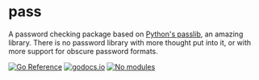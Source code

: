 # pass
A password checking package based on [Python's passlib](https://pypi.org/project/passlib/), an amazing library. There is no password library with more thought put into it, or with more support for obscure password formats.

[![Go Reference](https://pkg.go.dev/badge/github.com/pchchv/pass.svg)](https://pkg.go.dev/github.com/pchchv/pass) [![godocs.io](https://godocs.io/gopkg.in/pchchv/pass?status.svg)](https://godocs.io/gopkg.in/pchchv/pass) [![No modules](https://www.devever.net/~hl/f/no-modules2.svg)](https://www.devever.net/~hl/gomod)
